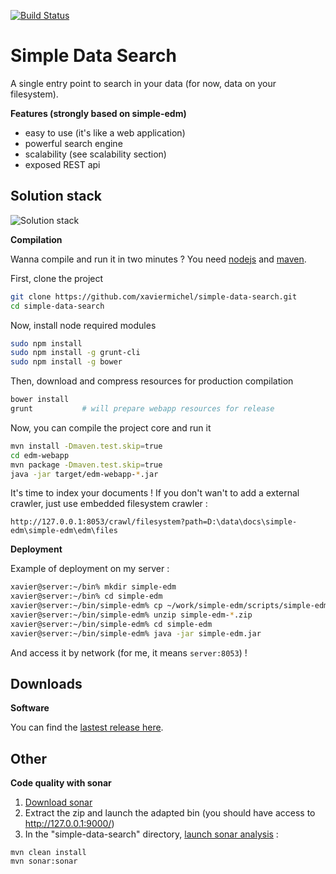 [![Build Status](https://travis-ci.org/xaviermichel/simple-data-search.png?branch=master)](https://travis-ci.org/xaviermichel/simple-data-search)


Simple Data Search
==================

A single entry point to search in your data (for now, data on your filesystem).

**Features (strongly based on simple-edm)**

- easy to use (it's like a web application)
- powerful search engine
- scalability (see scalability section)
- exposed REST api

Solution stack
--------------

![Solution stack](https://docs.google.com/drawings/d/1TRDdSgP6r0zwp2dezgcPhncy-NdKfb9r6bKF52U0QUE/pub?w=939&amp;h=643)

**Compilation**

Wanna compile and run it in two minutes ? You need [nodejs](http://nodejs.org/) and [maven](http://maven.apache.org/download.cgi).

First, clone the project
```bash
git clone https://github.com/xaviermichel/simple-data-search.git
cd simple-data-search
```

Now, install node required modules
```bash
sudo npm install
sudo npm install -g grunt-cli
sudo npm install -g bower
```

Then, download and compress resources for production compilation
```bash
bower install
grunt			# will prepare webapp resources for release
```

Now, you can compile the project core and run it
```bash
mvn install -Dmaven.test.skip=true
cd edm-webapp
mvn package -Dmaven.test.skip=true
java -jar target/edm-webapp-*.jar
```

It's time to index your documents ! If you don't wan't to add a external crawler, just use embedded filesystem crawler :
```
http://127.0.0.1:8053/crawl/filesystem?path=D:\data\docs\simple-edm\simple-edm\edm\files
```

**Deployment**

Example of deployment on my server :

```bash
xavier@server:~/bin% mkdir simple-edm
xavier@server:~/bin% cd simple-edm
xavier@server:~/bin/simple-edm% cp ~/work/simple-edm/scripts/simple-edm-*.zip .
xavier@server:~/bin/simple-edm% unzip simple-edm-*.zip
xavier@server:~/bin/simple-edm% cd simple-edm
xavier@server:~/bin/simple-edm% java -jar simple-edm.jar
```

And access it by network (for me, it means `server:8053`) !


Downloads
---------

**Software**

You can find the [lastest release here](https://github.com/xaviermichel/simple-data-search/releases).


Other
-----

**Code quality with sonar**

1. [Download sonar](http://www.sonarqube.org/downloads/)
2. Extract the zip and launch the adapted bin (you should have access to http://127.0.0.1:9000/)
3. In the "simple-data-search" directory, [launch sonar analysis](http://docs.codehaus.org/display/SONAR/Analyzing+with+Maven) :

```code:bash
mvn clean install
mvn sonar:sonar
```


